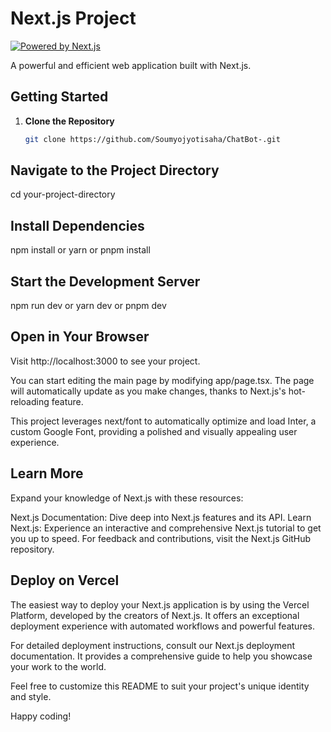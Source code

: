 # Next.js Project

[![Powered by Next.js](https://img.shields.io/badge/Powered%20by-Next.js-blue?style=for-the-badge&logo=next.js)](https://nextjs.org/)

A powerful and efficient web application built with Next.js.

## Getting Started

1. **Clone the Repository**
   ```bash
   git clone https://github.com/Soumyojyotisaha/ChatBot-.git


## Navigate to the Project Directory
cd your-project-directory

## Install Dependencies
npm install
or
yarn
or
pnpm install

## Start the Development Server
npm run dev
or
yarn dev
or
pnpm dev

## Open in Your Browser
Visit http://localhost:3000 to see your project.

You can start editing the main page by modifying app/page.tsx. The page will automatically update as you make changes, thanks to Next.js's hot-reloading feature.

This project leverages next/font to automatically optimize and load Inter, a custom Google Font, providing a polished and visually appealing user experience.

## Learn More
Expand your knowledge of Next.js with these resources:

Next.js Documentation: Dive deep into Next.js features and its API.
Learn Next.js: Experience an interactive and comprehensive Next.js tutorial to get you up to speed.
For feedback and contributions, visit the Next.js GitHub repository.

## Deploy on Vercel
The easiest way to deploy your Next.js application is by using the Vercel Platform, developed by the creators of Next.js. It offers an exceptional deployment experience with automated workflows and powerful features.

For detailed deployment instructions, consult our Next.js deployment documentation. It provides a comprehensive guide to help you showcase your work to the world.

Feel free to customize this README to suit your project's unique identity and style.

Happy coding!

